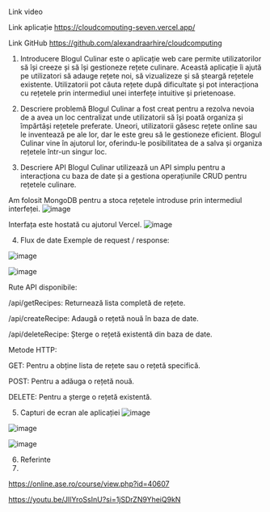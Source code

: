 Link video 

Link aplicație https://cloudcomputing-seven.vercel.app/

Link GitHub https://github.com/alexandraarhire/cloudcomputing


1.	Introducere
Blogul Culinar este o aplicație web care permite utilizatorilor să își creeze și să își gestioneze rețete culinare.
Această aplicație îi ajută pe utilizatori să adauge rețete noi, să vizualizeze și să șteargă rețetele existente.
Utilizatorii pot căuta rețete după dificultate și pot interacționa cu rețetele prin intermediul unei interfețe intuitive și prietenoase.

2.	Descriere problemă
Blogul Culinar a fost creat pentru a rezolva nevoia de a avea un loc centralizat unde utilizatorii să își poată organiza și împărtăși rețetele preferate.
Uneori, utilizatorii găsesc rețete online sau le inventează pe ale lor, dar le este greu să le gestioneze eficient. Blogul Culinar vine în ajutorul lor, oferindu-le posibilitatea de a salva
și organiza rețetele într-un singur loc.

3.	Descriere API
Blogul Culinar utilizează un API simplu pentru a interacționa cu baza de date și a gestiona operațiunile CRUD pentru rețetele culinare.

Am folosit MongoDB pentru a stoca rețetele introduse prin intermediul interfeței. 
 ![image](https://github.com/alexandraarhire/cloudcomputing/assets/107870741/201838ec-6fb5-4308-850d-ca49db631672)


Interfața este hostată cu ajutorul Vercel.
 ![image](https://github.com/alexandraarhire/cloudcomputing/assets/107870741/eb3ce1e5-1c03-48db-bf96-d163552fc3da)

4.	Flux de date
Exemple de request / response:

![image](https://github.com/alexandraarhire/cloudcomputing/assets/107870741/c1c96796-61ce-4b08-a685-b39edb672b70)

![image](https://github.com/alexandraarhire/cloudcomputing/assets/107870741/0806fef0-1600-46ef-804f-c00eb6f7e560)

Rute API disponibile:

/api/getRecipes: Returnează lista completă de rețete.

/api/createRecipe: Adaugă o rețetă nouă în baza de date.

/api/deleteRecipe: Șterge o rețetă existentă din baza de date.

Metode HTTP:

GET: Pentru a obține lista de rețete sau o rețetă specifică.

POST: Pentru a adăuga o rețetă nouă.

DELETE: Pentru a șterge o rețetă existentă.


5.	Capturi de ecran ale aplicației
![image](https://github.com/alexandraarhire/cloudcomputing/assets/107870741/fd69c498-3b67-496f-82bd-fa4540245c05)

![image](https://github.com/alexandraarhire/cloudcomputing/assets/107870741/1eaea800-57e6-4bd4-9f2c-9950d2742ae8)

![image](https://github.com/alexandraarhire/cloudcomputing/assets/107870741/f2b6947f-127d-48fd-a078-bfecb6744191)

6. Referinte
7. 
https://online.ase.ro/course/view.php?id=40607

https://youtu.be/JIlYroSsInU?si=1jSDrZN9YheiQ9kN



 

 

 


